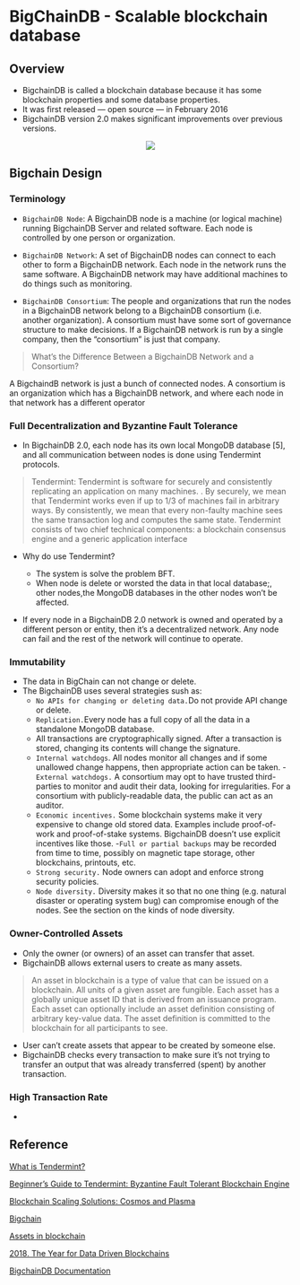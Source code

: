 # BigChainDB - Scalable blockchain database
## Overview
- BigchainDB is called a blockchain database because it has some blockchain properties and some database properties. 
- It was first released — open source — in February 2016
- BigchainDB version 2.0 makes significant improvements over previous versions.

<p align="center">
    <img src="https://i.imgur.com/BX9LRAvl.png"/>
</p>

## Bigchain Design 
### Terminology
- `BigchainDB Node`: A BigchainDB node is a machine (or logical machine) running BigchainDB Server and related software. Each node is controlled by one person or organization.

- `BigchainDB Network`: A set of BigchainDB nodes can connect to each other to form a BigchainDB network. Each node in the network runs the same software. A BigchainDB network may have additional machines to do things such as monitoring.

- `BigchainDB Consortium`: The people and organizations that run the nodes in a BigchainDB network belong to a BigchainDB consortium (i.e. another organization). A consortium must have some sort of governance structure to make decisions. If a BigchainDB network is run by a single company, then the “consortium” is just that company.

>What’s the Difference Between a BigchainDB Network and a Consortium?

A BigchaindB network is just a bunch of connected nodes. A consortium is an organization which has a BigchainDB network, and where each node in that network has a different operator

### Full Decentralization and Byzantine Fault Tolerance
- In BigchainDB 2.0, each node has its own local MongoDB database [5], and all communication between nodes is done using Tendermint protocols.


>Tendermint: Tendermint is software for securely and consistently replicating an application on many machines. . By securely, we mean that Tendermint works even if up to 1/3 of machines fail in arbitrary ways. By consistently, we mean that every non-faulty machine sees the same transaction log and computes the same state.
Tendermint consists of two chief technical components: a blockchain consensus engine and a generic application interface

- Why do use Tendermint?
    - The system is solve the problem BFT.
    - When node is delete or worsted the data in that local database;, other nodes,the MongoDB databases in the other nodes won’t be affected.

- If every node in a BigchainDB 2.0 network is owned and operated by a
different person or entity, then it’s a decentralized network. Any node can fail and the rest of the network will continue to operate.

### Immutability
- The data in BigChain can not change or delete.
- The BigchainDB uses several strategies sush as:
    - `No APIs for changing or deleting data.`Do not provide API change or delete.
    - `Replication.`Every node has a full copy of all the data in a standalone MongoDB database.
    - All transactions are cryptographically signed. After a transaction is stored, changing its contents will change the signature.
    - `Internal watchdogs`. All nodes monitor all changes and if some unallowed change happens, then appropriate action can be taken.
    -` External watchdogs.` A consortium may opt to have trusted third-parties to monitor and audit their data, looking for irregularities. For a consortium with publicly-readable data, the public can act as an auditor.
    - `Economic incentives.` Some blockchain systems make it very expensive to change old stored data. Examples include proof-of-work and proof-of-stake systems. BigchainDB doesn’t use explicit incentives like those.
    -`Full or partial backups` may be recorded from time to time, possibly on magnetic tape storage, other blockchains, printouts, etc.
    - `Strong security.` Node owners can adopt and enforce strong security policies.
    - `Node diversity.` Diversity makes it so that no one thing (e.g. natural disaster or operating system bug) can compromise enough of the nodes. See the section on the kinds of node diversity.

### Owner-Controlled Assets
- Only the owner (or owners) of an asset can transfer that asset.
- BigchainDB allows external users to create as many assets.

>An asset in blockchain is a type of value that can be issued on a blockchain. All units of a given asset are fungible. Each asset has a globally unique asset ID that is derived from an issuance program. Each asset can optionally include an asset definition consisting of arbitrary key-value data. The asset definition is committed to the blockchain for all participants to see.

- User can’t create assets that appear to be created by someone else. 
- BigchainDB checks every transaction to make sure it’s not trying to transfer an output that was already transferred (spent) by another transaction.

### High Transaction Rate
-  


## Reference

[What is Tendermint?](https://tendermint.com/docs/introduction/introduction.html)

[Beginner’s Guide to Tendermint: Byzantine Fault Tolerant Blockchain Engine](https://blockonomi.com/tendermint-guide/)

[Blockchain Scaling Solutions: Cosmos and Plasma](https://medium.com/tendermint/blockchain-scaling-solutions-cosmos-and-plasma-b5ee09456f80)

[Bigchain](https://www.bigchaindb.com/whitepaper/bigchaindb-whitepaper.pdf)

[Assets in blockchain](https://chain.com/docs/1.1/core/build-applications/assets)

[2018. The Year for Data Driven Blockchains](https://blog.bigchaindb.com/2018-the-year-for-data-driven-blockchains-1b8ce0b5f9)

[BigchainDB Documentation](https://bigchaindb.readthedocs.io/en/latest/)
